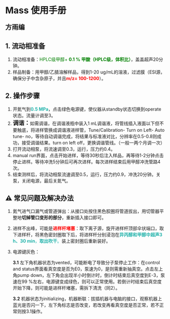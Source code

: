 # Mass 使用手册

**<font size=5>``方雨编``</font>**

## 1. 流动相准备

1. 流动相准备：<font color=green>HPLC级甲醇+ **0.1 % 甲酸（HPLC级，体积比）**</font>，盖盖超声20分钟。
2. 样品制备：用甲醇/乙腈溶解样品，得到1-20 ug/mL的溶液，过滤膜（ESI源，确保分子中含杂原子，并且<font color=red>**m/z= 100-1200**</font>）。

## 2. 操作步骤

1. 开氮气到<font color=lightseagreen>**0.5 MPa**</font>，点击绿色电源键，使仪器从standby状态切换到operate状态。流量计调至3。
2. <font size=4>**调谐：**</font>如需调谐，在调谐液瓶中装入1 mL调谐液，将管线插入液面以下但不要触底，将进样管换成调谐液进样管，Tune/Calibration- Turn on Left- Auto tune- no，等待自动调谐完成，将结果与标准液对比，分辨率在0.5-0.8则成功，接受调谐结果。turn on left off，更换调谐管线。（一般一两个月调一次）
3. 打开流动相泵，将流速调至0.3，运行，压力约0.4。
4. manual run界面，点击开始进样，等待30秒后注入样品，再等待1-2分钟点击停止进样。等待冲洗5分钟后可再次进样。每次进样结束后用甲醇冲洗管路4次。
5. 结束测样后，将流动相泵流速调至0.5，运行，压力约0.9，冲洗20分钟。关泵，关闭电源，最后关氮气。

## ⚠ 常见问题及解决办法

1. 氮气进气口漏气或管道弹出：从接口处按住黑色胶圈将管道拔出，用切管器平整地**切掉管口变形的部分**，重新插入接口即可。
2. 进样不出峰，可能是<font color=red>**进样杆堵塞**</font>：取下离子源，旋开进样杆顶部伞状端口，取下进样杆，将黑色密封圈取下后，将进样杆分别浸泡在<font color=LightSeaGreen>**异丙醇和甲醇中超声3 h、30 min**，**取出吹干**。</font>装上密封圈后重新装好。
3. 电源键灰色：
    
    **3.1** 左下角机器状态为vented，可能断电了导致分子泵停止工作：在control and status界面看真空度是否为E0，泵速为0，是则需重新抽真空。点击左上角pump down，左下角会出现半小时倒计时，倒计时结束后真空度到E-3，泵速在99 %左右，电源键变成绿色，则可以正常使用。若倒计时结束后真空度开始下降，则可能是进样杆堵塞，需拆下清洗（同2）。

    **3.2** 机器状态为initializing，机器断联：拔插机器与电脑的接口，观察机器上蓝光是否闪一下，左下角标志是否改变，若改变再看真空度是否正常，若不正常则按3.1操作。
